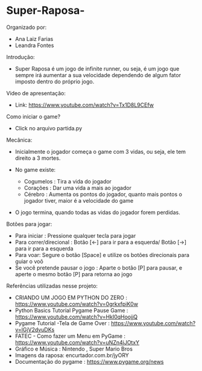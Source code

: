 # Super-Raposa-

Organizado por:  
- Ana Laiz Farias
- Leandra Fontes 


Introdução: 

- Super Raposa é um jogo de infinite runner, ou seja, é um jogo que sempre irá aumentar a sua velocidade dependendo de algum fator imposto dentro do próprio jogo. 

Video de apresentação: 

- Link: https://www.youtube.com/watch?v=Tx1D8L9CEfw

Como iniciar o game? 

-  Click no arquivo partida.py

Mecânica: 
- Inicialmente o jogador começa o game com 3 vidas, ou seja, ele tem direito a 3 mortes. 
- No game existe: 
  * Cogumelos : Tira a vida do jogador 
  * Corações : Dar uma vida a mais ao jogador
  * Cérebro : Aumenta os pontos do jogador, quanto mais pontos o jogador tiver, maior é a velocidade do game

- O jogo termina, quando todas as vidas do jogador forem perdidas. 

Botões para jogar: 

- Para iniciar : Pressione qualquer tecla para jogar 
- Para correr/direcional : Botão [<-] para ir para a esquerda/ Botão [->] para ir para a esquerda
- Para voar: Segure o botão [Space] e utilize os botões direcionais para guiar o voô
- Se você pretende pausar o jogo : Aparte o botão [P] para pausar, e aperte o mesmo botão [P] para retorna ao jogo 


Referências utilizadas nesse projeto: 

- CRIANDO UM JOGO EM PYTHON DO ZERO : https://www.youtube.com/watch?v=0grkxfpiK0w
- Python Basics Tutorial Pygame Pause Game : https://www.youtube.com/watch?v=HkI0qHoojjQ
- Pygame Tutorial -Tela de Game Over : https://www.youtube.com/watch?v=lGjV2dvuDKs
- FATEC - Como fazer um Menu em PyGame : https://www.youtube.com/watch?v=uNZn4iJOtxY
- Gráfico e Música : Nintendo , Super Mario Bros
- Imagens da raposa: encurtador.com.br/jyORY 
- Documentação do pygame : https://www.pygame.org/news 
